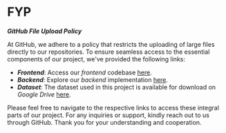 # FYP

**_GitHub File Upload Policy_**

At GitHub, we adhere to a policy that restricts the uploading of large files directly to our repositories. To ensure seamless access to the essential components of our project, we've provided the following links:

- **_Frontend_**: Access our *frontend* codebase [here](link_to_frontend_repository).
- **_Backend_**: Explore our *backend* implementation [here](link_to_backend_repository).
- **_Dataset_**: The dataset used in this project is available for download on *Google Drive* [here](link_to_dataset_on_drive).

Please feel free to navigate to the respective links to access these integral parts of our project. For any inquiries or support, kindly reach out to us through GitHub. Thank you for your understanding and cooperation.

